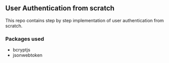 ## User Authentication from scratch
This repo contains step by step implementation of user authentication from scratch.

### Packages used 
* bcryptjs
* jsonwebtoken
